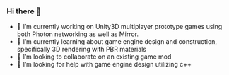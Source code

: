 ### Hi there 👋

- 🔭 I’m currently working on Unity3D multiplayer prototype games using both Photon networking as well as Mirror.
- 🌱 I’m currently learning about game engine design and construction, specifically 3D rendering with PBR materials
- 👯 I’m looking to collaborate on an existing game mod
- 🤔 I’m looking for help with game engine design utilizing c++ 
<!--
**ca1301/ca1301** is a ✨ _special_ ✨ repository because its `README.md` (this file) appears on your GitHub profile.

Here are some ideas to get you started:

- 🔭 I’m currently working on ...
- 🌱 I’m currently learning ...
- 👯 I’m looking to collaborate on ...
- 🤔 I’m looking for help with ...
- 💬 Ask me about ...
- 📫 How to reach me: ...
- 😄 Pronouns: ...
- ⚡ Fun fact: ...
-->
